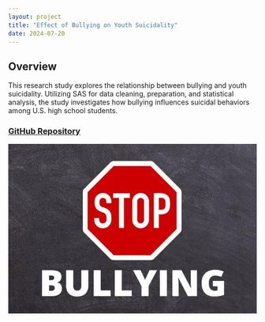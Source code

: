 ```yaml
---
layout: project
title: "Effect of Bullying on Youth Suicidality"
date: 2024-07-20
---
```


## Overview

This research study explores the relationship between bullying and youth suicidality. Utilizing SAS for data cleaning, preparation, and statistical analysis, the study investigates how bullying influences suicidal behaviors among U.S. high school students.

### [GitHub Repository](https://github.com/williamjowens/SAS-bullying-effects-research)

![Bullying Effects Research](../assets/images/SAS-bullying-effects-research.png)
